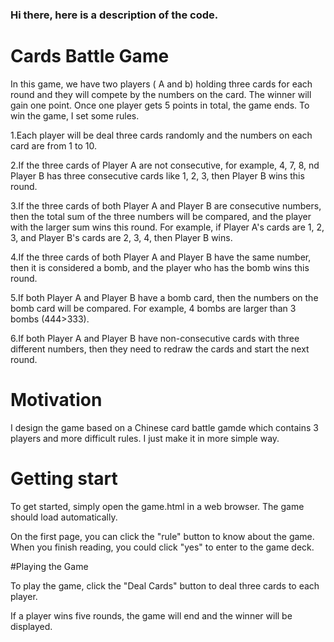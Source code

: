 ### Hi there, here is a description of the code.

# Cards Battle Game

In this game, we have two players ( A and b) holding three cards for each round and they will compete by the numbers on the card. The winner will gain one point. Once one player gets 5 points in total, the game ends.
To win the game, I set some rules.

1.Each player will be deal three cards randomly and the numbers on each card are from 1 to 10.

2.If the three cards of Player A are not consecutive, for example, 4, 7, 8, nd Player B has three consecutive cards like 1, 2, 3, then Player B wins this round.

3.If the three cards of both Player A and Player B are consecutive numbers, then the total sum of the three numbers will be compared, and the player with the larger sum wins this round. For example, if Player A's cards are 1, 2, 3, and Player B's cards are 2, 3, 4, then Player B wins.

4.If the three cards of both Player A and Player B have the same number, then it is considered a bomb, and the player who has the bomb wins this round.

5.If both Player A and Player B have a bomb card, then the numbers on the bomb card will be compared. For example, 4 bombs are larger than 3 bombs (444>333).

6.If both Player A and Player B have non-consecutive cards with three different numbers, then they need to redraw the cards and start the next round.

# Motivation
I design the game based on a Chinese card battle gamde which contains 3 players and more difficult rules. I just make it in more simple way.

# Getting start
To get started, simply open the game.html in a web browser. The game should load automatically.

On the first page, you can click the "rule" button to know about the game. When you finish reading, you could click "yes" to enter to the game deck.


#Playing the Game

To play the game, click the "Deal Cards" button to deal three cards to each player. 

If a player wins five rounds, the game will end and the winner will be displayed.


